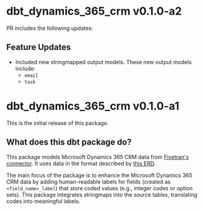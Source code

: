 # dbt_dynamics_365_crm v0.1.0-a2

PR includes the following updates:

## Feature Updates
- Included new stringmapped output models. These new output models include:
    - `email`
    - `task` 

# dbt_dynamics_365_crm v0.1.0-a1
This is the initial release of this package.

## What does this dbt package do?

This package models Microsoft Dynamics 365 CRM data from [Fivetran's connector](https://fivetran.com/docs/connectors/applications/microsoft-dynamics/dynamics365crm). It uses data in the format described by [this ERD](https://fivetran.com/docs/connectors/applications/microsoft-dynamics/dynamics365crm#schemainformation).

The main focus of the package is to enhance the Microsoft Dynamics 365 CRM data by adding human-readable labels for fields (created as `<field_name>_label`) that store coded values (e.g., integer codes or option sets). This package integrates stringmaps into the source tables, translating codes into meaningful labels.
